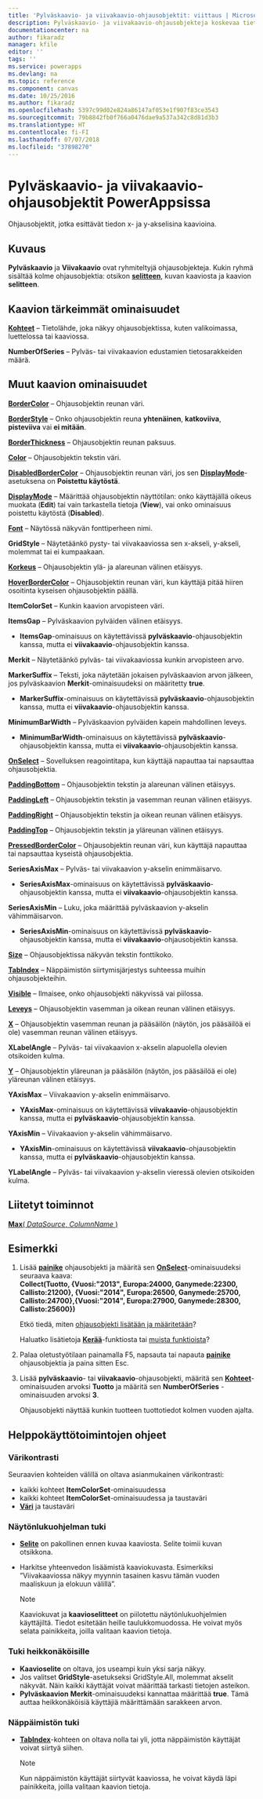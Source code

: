```yaml
---
title: 'Pylväskaavio- ja viivakaavio-ohjausobjektit: viittaus | Microsoft Docs'
description: Pylväskaavio- ja viivakaavio-ohjausobjekteja koskevaa tietoa, mukaan lukien ominaisuuksia ja esimerkkejä
documentationcenter: na
author: fikaradz
manager: kfile
editor: ''
tags: ''
ms.service: powerapps
ms.devlang: na
ms.topic: reference
ms.component: canvas
ms.date: 10/25/2016
ms.author: fikaradz
ms.openlocfilehash: 5397c99d02e824a86147af053e1f907f83ce3543
ms.sourcegitcommit: 79b8842fb0f766a0476dae9a537a342c8d81d3b3
ms.translationtype: HT
ms.contentlocale: fi-FI
ms.lasthandoff: 07/07/2018
ms.locfileid: "37898270"
---
```

# <a name="column-chart-and-line-chart-controls-in-powerapps"></a>Pylväskaavio- ja viivakaavio-ohjausobjektit PowerAppsissa
Ohjausobjektit, jotka esittävät tiedon x- ja y-akselisina kaavioina.

## <a name="description"></a>Kuvaus
**Pylväskaavio** ja **Viivakaavio** ovat ryhmiteltyjä ohjausobjekteja. Kukin ryhmä sisältää kolme ohjausobjektia: otsikon **[selitteen](control-text-box.md)**, kuvan kaaviosta ja kaavion **selitteen**.

## <a name="chart-key-properties"></a>Kaavion tärkeimmät ominaisuudet
**[Kohteet](properties-core.md)** – Tietolähde, joka näkyy ohjausobjektissa, kuten valikoimassa, luettelossa tai kaaviossa.

**NumberOfSeries** – Pylväs- tai viivakaavion edustamien tietosarakkeiden määrä.

## <a name="additional-chart-properties"></a>Muut kaavion ominaisuudet
**[BorderColor](properties-color-border.md)** – Ohjausobjektin reunan väri.

**[BorderStyle](properties-color-border.md)** – Onko ohjausobjektin reuna **yhtenäinen**, **katkoviiva**, **pisteviiva** vai **ei mitään**.

**[BorderThickness](properties-color-border.md)** – Ohjausobjektin reunan paksuus.

**[Color](properties-color-border.md)** – Ohjausobjektin tekstin väri.

**[DisabledBorderColor](properties-color-border.md)** – Ohjausobjektin reunan väri, jos sen **[DisplayMode](properties-core.md)**-asetuksena on **Poistettu käytöstä**.

**[DisplayMode](properties-core.md)** – Määrittää ohjausobjektin näyttötilan: onko käyttäjällä oikeus muokata (**Edit**) tai vain tarkastella tietoja (**View**), vai onko ominaisuus poistettu käytöstä (**Disabled**).

**[Font](properties-text.md)** – Näytössä näkyvän fonttiperheen nimi.

**GridStyle** – Näytetäänkö pysty- tai viivakaaviossa sen x-akseli, y-akseli, molemmat tai ei kumpaakaan.

**[Korkeus](properties-size-location.md)** – Ohjausobjektin ylä- ja alareunan välinen etäisyys.

**[HoverBorderColor](properties-color-border.md)** – Ohjausobjektin reunan väri, kun käyttäjä pitää hiiren osoitinta kyseisen ohjausobjektin päällä.

**ItemColorSet** – Kunkin kaavion arvopisteen väri.

**ItemsGap** – Pylväskaavion pylväiden välinen etäisyys.

* **ItemsGap**-ominaisuus on käytettävissä **pylväskaavio**-ohjausobjektin kanssa, mutta ei **viivakaavio**-ohjausobjektin kanssa.

**Merkit** – Näytetäänkö pylväs- tai viivakaaviossa kunkin arvopisteen arvo.

**MarkerSuffix** – Teksti, joka näytetään jokaisen pylväskaavion arvon jälkeen, jos pylväskaavion **Merkit**-ominaisuudeksi on määritetty **true**.

* **MarkerSuffix**-ominaisuus on käytettävissä **pylväskaavio**-ohjausobjektin kanssa, mutta ei **viivakaavio**-ohjausobjektin kanssa.

**MinimumBarWidth** – Pylväskaavion pylväiden kapein mahdollinen leveys.

* **MinimumBarWidth**-ominaisuus on käytettävissä **pylväskaavio**-ohjausobjektin kanssa, mutta ei **viivakaavio**-ohjausobjektin kanssa.

**[OnSelect](properties-core.md)** – Sovelluksen reagointitapa, kun käyttäjä napauttaa tai napsauttaa ohjausobjektia.

**[PaddingBottom](properties-size-location.md)** – Ohjausobjektin tekstin ja alareunan välinen etäisyys.

**[PaddingLeft](properties-size-location.md)** – Ohjausobjektin tekstin ja vasemman reunan välinen etäisyys.

**[PaddingRight](properties-size-location.md)** – Ohjausobjektin tekstin ja oikean reunan välinen etäisyys.

**[PaddingTop](properties-size-location.md)** – Ohjausobjektin tekstin ja yläreunan välinen etäisyys.

**[PressedBorderColor](properties-color-border.md)** – Ohjausobjektin reunan väri, kun käyttäjä napauttaa tai napsauttaa kyseistä ohjausobjektia.

**SeriesAxisMax** – Pylväs- tai viivakaavion y-akselin enimmäisarvo.

* **SeriesAxisMax**-ominaisuus on käytettävissä **pylväskaavio**-ohjausobjektin kanssa, mutta ei **viivakaavio**-ohjausobjektin kanssa.

**SeriesAxisMin** – Luku, joka määrittää pylväskaavion y-akselin vähimmäisarvon.

* **SeriesAxisMin**-ominaisuus on käytettävissä **pylväskaavio**-ohjausobjektin kanssa, mutta ei **viivakaavio**-ohjausobjektin kanssa.

**[Size](properties-text.md)** – Ohjausobjektissa näkyvän tekstin fonttikoko.

**[TabIndex](properties-accessibility.md)** – Näppäimistön siirtymisjärjestys suhteessa muihin ohjausobjekteihin.

**[Visible](properties-core.md)** – Ilmaisee, onko ohjausobjekti näkyvissä vai piilossa.

**[Leveys](properties-size-location.md)** – Ohjausobjektin vasemman ja oikean reunan välinen etäisyys.

**[X](properties-size-location.md)** – Ohjausobjektin vasemman reunan ja pääsäilön (näytön, jos pääsäilöä ei ole) vasemman reunan välinen etäisyys.

**XLabelAngle** – Pylväs- tai viivakaavion x-akselin alapuolella olevien otsikoiden kulma.

**[Y](properties-size-location.md)** – Ohjausobjektin yläreunan ja pääsäilön (näytön, jos pääsäilöä ei ole) yläreunan välinen etäisyys.

**YAxisMax** – Viivakaavion y-akselin enimmäisarvo.

* **YAxisMax**-ominaisuus on käytettävissä **viivakaavio**-ohjausobjektin kanssa, mutta ei **pylväskaavio**-ohjausobjektin kanssa.

**YAxisMin** – Viivakaavion y-akselin vähimmäisarvo.

* **YAxisMin**-ominaisuus on käytettävissä **viivakaavio**-ohjausobjektin kanssa, mutta ei **pylväskaavio**-ohjausobjektin kanssa.

**YLabelAngle** – Pylväs- tai viivakaavion y-akselin vieressä olevien otsikoiden kulma.

## <a name="related-functions"></a>Liitetyt toiminnot
[**Max**( *DataSource*, *ColumnName* )](../functions/function-aggregates.md)

## <a name="example"></a>Esimerkki
1. Lisää **[painike](control-button.md)** ohjausobjekti ja määritä sen **[OnSelect](properties-core.md)**-ominaisuudeksi seuraava kaava:<br>
   **Collect(Tuotto, {Vuosi:"2013", Europa:24000, Ganymede:22300, Callisto:21200}, {Vuosi:"2014", Europa:26500, Ganymede:25700, Callisto:24700},{Vuosi:"2014", Europa:27900, Ganymede:28300, Callisto:25600})**
   
    Etkö tiedä, miten [ohjausobjekti lisätään ja määritetään](../add-configure-controls.md)?
   
    Haluatko lisätietoja **[Kerää](../functions/function-clear-collect-clearcollect.md)**-funktiosta tai [muista funktioista](../formula-reference.md)?
2. Palaa oletustyötilaan painamalla F5, napsauta tai napauta **[painike](control-button.md)** ohjausobjektia ja paina sitten Esc.
3. Lisää **pylväskaavio**- tai **viivakaavio**-ohjausobjekti, määritä sen **[Kohteet](properties-core.md)**-ominaisuuden arvoksi **Tuotto** ja määritä sen **NumberOfSeries** -ominaisuuden arvoksi **3**.
   
    Ohjausobjekti näyttää kunkin tuotteen tuottotiedot kolmen vuoden ajalta.


## <a name="accessibility-guidelines"></a>Helppokäyttötoimintojen ohjeet
### <a name="color-contrast"></a>Värikontrasti
Seuraavien kohteiden välillä on oltava asianmukainen värikontrasti:
* kaikki kohteet **ItemColorSet**-ominaisuudessa
* kaikki kohteet **ItemColorSet**-ominaisuudessa ja taustaväri
* **[Väri](properties-color-border.md)** ja taustaväri

### <a name="screen-reader-support"></a>Näytönlukuohjelman tuki
* **[Selite](control-text-box.md)** on pakollinen ennen kuvaa kaaviosta. Selite toimii kuvan otsikkona.
* Harkitse yhteenvedon lisäämistä kaaviokuvasta. Esimerkiksi ”Viivakaaviossa näkyy myynnin tasainen kasvu tämän vuoden maaliskuun ja elokuun välillä”.

    > [!NOTE]
  > Kaaviokuvat ja **kaavioselitteet** on piilotettu näytönlukuohjelmien käyttäjiltä. Tiedot esitetään heille taulukkomuodossa. He voivat myös selata painikkeita, joilla valitaan kaavion tietoja.

### <a name="low-vision-support"></a>Tuki heikkonäköisille
* **Kaavioselite** on oltava, jos useampi kuin yksi sarja näkyy.
* Jos valitset **GridStyle**-asetukseksi GridStyle.All, molemmat akselit näkyvät. Näin kaikki käyttäjät voivat määrittää tarkasti tietojen asteikon.
* **Pylväskaavion** **Merkit**-ominaisuudeksi kannattaa määrittää **true**. Tämä auttaa heikkonäköisiä käyttäjiä määrittämään sarakkeen arvon.

### <a name="keyboard-support"></a>Näppäimistön tuki
* **[TabIndex](properties-accessibility.md)**-kohteen on oltava nolla tai yli, jotta näppäimistön käyttäjät voivat siirtyä siihen.

    > [!NOTE]
  > Kun näppäimistön käyttäjät siirtyvät kaaviossa, he voivat käydä läpi painikkeita, joilla valitaan kaavion tietoja.
